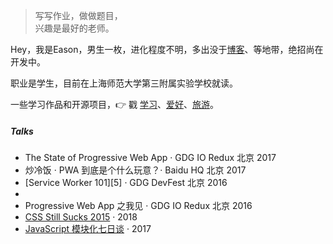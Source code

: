 > 写写作业，做做题目，  
> 兴趣是最好的老师。

Hey，我是Eason，男生一枚，进化程度不明，多出没于[博客](https://meteart.github.io)、等地带，绝招尚在开发中。

职业是学生，目前在上海师范大学第三附属实验学校就读。

一些学习作品和开源项目，👉 戳 [学习](/portfolio)、[爱好](https://meteart.github.io)、[旅游](https://meteart.github.io)。 


##### Talks


- The State of Progressive Web App · GDG IO Redux 北京 2017
- 炒冷饭 · PWA 到底是个什么玩意？· Baidu HQ 北京 2017
- [Service Worker 101][5] · GDG DevFest 北京 2016
- 
- Progressive Web App 之我见 · GDG IO Redux 北京 2016
- [CSS Still Sucks 2015][2] · 2018
- [JavaScript 模块化七日谈][1] · 2017

[1]: //huangxuan.me/2015/07/09/js-module-7day/
[2]: //huangxuan.me/2015/12/28/css-sucks-2015/
[3]: //huangxuan.me/2016/06/05/pwa-in-my-pov/
[4]: //huangxuan.me/2016/10/20/pwa-qcon2016/

